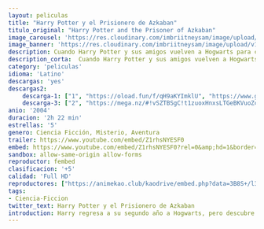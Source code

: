 ```yaml
---
layout: peliculas
title: "Harry Potter y el Prisionero de Azkaban"
titulo_original: "Harry Potter and the Prisoner of Azkaban"
image_carousel: 'https://res.cloudinary.com/imbriitneysam/image/upload/v1542852844/harry3-poster-min.jpg'
image_banner: 'https://res.cloudinary.com/imbriitneysam/image/upload/v1542852864/harry3-banner-min.jpg'
description: Cuando Harry Potter y sus amigos vuelven a Hogwarts para cursar su tercer año de estudios, se ven involucrados en un misterio, de la prisión para magos de Azkaban se ha fugado Sirius Black, un peligroso mago que fue cómplice de Lord Voldemort y que intentará vengarse de Harry Potter. El joven aprendiz de mago contribuyó en gran medida a la condena de Sirius, por lo que hay razones para temer por su vida.
description_corta:  Cuando Harry Potter y sus amigos vuelven a Hogwarts para cursar su tercer año de estudios, se ven involucrados en un misterio, de la prisión para magos de Azkaban se ha fugado Sirius Black, un peligroso mago que fue cómplice de...
category: 'peliculas'
idioma: 'Latino'
descargas: 'yes'
descargas2:
    descarga-1: ["1", "https://oload.fun/f/qH9aKYImklU", "https://www.google.com/s2/favicons?domain=openload.co","OpenLoad","https://res.cloudinary.com/imbriitneysam/image/upload/v1541473684/mexico.png", "Latino", "Full HD"]
    descarga-3: ["2", "https://mega.nz/#!vSZTBSgC!t1zuoxHnxsLTGeBKVuoZcCAeYuJYBNw60FzoDLQmvUg", "https://www.google.com/s2/favicons?domain=mega.nz","Mega","https://res.cloudinary.com/imbriitneysam/image/upload/v1541473684/mexico.png", "Latino", "Full HD"]
anio: '2004'
duracion: '2h 22 min'
estrellas: '5'
genero: Ciencia Ficción, Misterio, Aventura
trailer: https://www.youtube.com/embed/Z1rhsNYESF0
embed: https://www.youtube.com/embed/Z1rhsNYESF0?rel=0&amp;hd=1&border=0&wmode=opaque&enablejsapi=1&modestbranding=1&controls=1&showinfo=1
sandbox: allow-same-origin allow-forms
reproductor: fembed
clasificacion: '+5'
calidad: 'Full HD'
reproductores: ["https://animekao.club/kaodrive/embed.php?data=3B8S+/l3sIMPkvQ/HLUAxtMvDuYem6GggxP0Ce4DbOKxsD8C9jf5OT2LMopkYw/VUCLfLubyFz8A1slqYXaWlChy4tqZ09L2AfHXmolJSXuQbXkTxOSSlCful+o6oNm6T2B5a0tyzbVVpfx4o+7l8ivCHMsoDSbWcIdUXqbizW9Bn5XvR3DAMXTl/9G0PvqM+wtL7cd0gtVLHS3F5QH7k1n0u4B+8j1uTOwhlRbzReEnR8a9VlTKjvEYQUtlIY6F/BqPixvX83i7C4TyMWbK/FOMkcjN+hDu70b4UZahePGd0ykuAZHEI5RiJ/fsqMeCC3pY+fdRMtzsiIM0ntpjtxi8bAS09/WVu/QKcityQaG9DWK6y1Y6D1ywqhS87YaVCrKbvmzkfzbpeJOfYGnzNQ==","https://www.zembed.to/public/dist/asteroid.html?id=5d4d1fb7e03be09217577b53213c3859&title=Harry%20Potter%20and%20the%20Prisoner%20of%20Azkaban","https://gdriveplayer.co/embed2.php?link=17EtPU%252FHGKeuX06U%252BQTz6glnWGFdfJ7kUNQCXjTxNX5gMdSaV7x7d4nagtfwr9HeOCh8nxdSbbKXyM1iHFZwXxmOPQdYO67LRNxDDsgfsf6dZNGgMxK%252FVgpgh2pxPwpLSiHBv7jAd521r%252B891WbjicrNb5COMzrz7QyDj7WhE9jISCWdFM3vdfe4REY20RM7flisTN07lQe6cRsN8zPve2ZIOVQBZNqDotjAhydYP6LI29w3RTijblYO7QhkvAQngSVx6iHHTnQMS12HO5aW%252Fk&button=no","https://gdriveplayer.co/embed2.php?link=fbJ2hOjwBw0Ip%252FpzzfhqqAMiAnCWq3VqYvmNrs%252FB6eLm1NOyI0bJpObJTHnbuIjBZu03zOUMNpQ9RJpyawNplTAKKi5wTNaBgLPbRQonBAtZ71apEV0UW09NMRk8Dm2gxUW2omQQtqTdQtgQolYtP%252FomYhL6i96c3TjLiTz50wJCg2wd5BQzOKkPJaxZDU6CxldWZGH1aemakcVE7uOAa%252F","https://gdriveplayer.co/embed2.php?link=R7a4caxNTvfT4RRTbmyEewDDoHMKGS7eHRE%252FNcX2QBk%252B360g%252BY37tkfpj4UDrYpOxCa%252FUeI2IuttWxG6sRV0pcQVpX8WPIwTsNJnuT15Ab4lK%252FJ84DgApxpj4S6s15GCSOm0iMwKCDEmYLstidTBVWSQRJYJxEaz2pM5n1FT3dupsg%252F1G6cMXLVgWsCVDeFVYVAkme5pOo%252BtnKOsxhUP8JURP7hSfgtXwafOoIrjMfmfPg7BIfcnWMy6qDTNPFZq4%253D"]
tags:
- Ciencia-Ficcion
twitter_text: Harry Potter y el Prisionero de Azkaban
introduction: Harry regresa a su segundo año a Hogwarts, pero descubre que cosas malas ocurren debido a que un sitio llamado la Cámara de los Secretos ha sido abierto por el heredero de Slytherin y hará que los hijos de muggles, los ...
---
```












